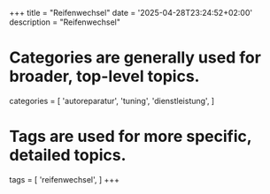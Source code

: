 +++
title = "Reifenwechsel"
date = '2025-04-28T23:24:52+02:00'
description = "Reifenwechsel"
# Categories are generally used for broader, top-level topics.
categories = [
 'autoreparatur',
 'tuning',
 'dienstleistung',
]
# Tags are used for more specific, detailed topics.
tags = [
 'reifenwechsel',
]
+++
